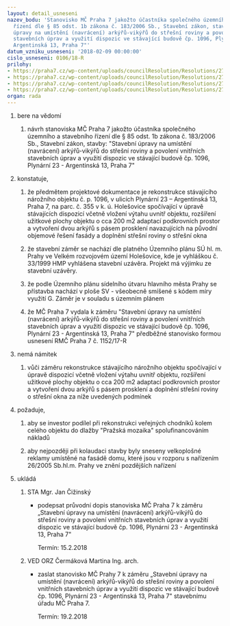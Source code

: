 ```yaml
---
layout: detail_usneseni
nazev_bodu: 'Stanovisko MČ Praha 7 jakožto účastníka společného územního a stavebního
  řízení dle § 85 odst. 1b zákona č. 183/2006 Sb., Stavební zákon, stavby:  "Stavební
  úpravy na umístění (navrácení) arkýřů-vikýřů do střešní roviny a povolení vnitřních
  stavebních úprav a využití dispozic ve stávající budově čp. 1096, Plynární 23 -
  Argentinská 13, Praha 7"'
datum_vzniku_usneseni: '2018-02-09 00:00:00'
cislo_usneseni: 0106/18-R
prilohy:
- https://praha7.cz/wp-content/uploads/councilResolution/Resolutions/27195/export/p1_duvod~324675.doc
- https://praha7.cz/wp-content/uploads/councilResolution/Resolutions/27195/export/P2_Navrh_pruvodniho_dopisu~324674.doc
- https://praha7.cz/wp-content/uploads/councilResolution/Resolutions/27195/export/p3zadost~324673.pdf
- https://praha7.cz/wp-content/uploads/councilResolution/Resolutions/27195/export/export~324881.pdf
organ: rada
---
```

<ol id="urzList" class="urzList_view"><li id="" class="urzClass1"><span name="1">bere na vědomí</span><ol class="urzOlClass" id=""><li style="text-align: left;" id="" class="urzClass2"><span><p>návrh stanoviska MČ Praha 7 jakožto účastníka společného územního a stavebního řízení dle § 85 odst. 1b zákona č. 183/2006 Sb., Stavební zákon, stavby: "Stavební úpravy na umístění (navrácení) arkýřů-vikýřů do střešní roviny a povolení vnitřních stavebních úprav a využití dispozic ve stávající budově čp. 1096, Plynární 23 - Argentinská 13, Praha 7"<br></p></span></li></ol></li><li id="" class="urzClass1"><span name="50">konstatuje,</span><ol id="" class="urzOlClass"><li style="text-align: left;" id="" class="urzClass2"><span><p>že předmětem projektové dokumentace je rekonstrukce stávajícího nárožního objektu č. p. 1096, v ulicích Plynární 23 – Argentinská 13, Praha 7, na parc. č. 355 v k. ú. Holešovice spočívající v úpravě stávajících dispozicí včetně vložení výtahu uvnitř objektu, rozšíření užitkové plochy objektu o cca 200 m2 adaptací podkrovních prostor a vytvoření dvou arkýřů s pásem prosklení navazujících na původní objemové řešení fasády a doplnění střešní roviny o střešní okna<br></p></span></li><li class="urzClass2" id="" style="text-align: left;"><span><p>že stavební záměr se nachází dle platného Územního plánu SÚ hl. m. Prahy ve Velkém rozvojovém území Holešovice, kde je vyhláškou č. 33/1999 HMP vyhlášena stavební uzávěra. Projekt má výjimku ze stavební uzávěry.</p></span></li><li style="text-align: left;" id="" class="urzClass2"><span><p>že podle Územního plánu sídelního útvaru hlavního města Prahy se přístavba nachází v ploše SV - všeobecně smíšené s kódem míry využití G. Záměr je v souladu s územním plánem</p></span></li><li class="urzClass2" id="" style="text-align: left;"><span><p>že MČ Praha 7 vydala k záměru "Stavební úpravy na umístění (navrácení) arkýřů-vikýřů do střešní roviny a povolení vnitřních stavebních úprav a využití dispozic ve stávající budově čp. 1096, Plynární 23 - Argentinská 13, Praha 7" předběžné stanovisko formou usnesení RMČ Praha 7 č. 1152/17-R</p></span></li></ol></li><li class="urzClass1" id=""><span name="52">nemá námitek</span><ol class="urzOlClass decimal " id=""><li class="urzClass2" id="" style="text-align: left;"><span><p>vůči záměru&nbsp;rekonstrukce stávajícího nárožního objektu spočívající v úpravě dispozicí včetně vložení výtahu uvnitř objektu, rozšíření užitkové plochy objektu o cca 200 m2 adaptací podkrovních prostor a vytvoření dvou arkýřů s pásem prosklení a doplnění střešní roviny o střešní okna za níže uvedených podmínek<br></p></span></li></ol></li><li class="urzClass1" id=""><span name="63">požaduje,</span><ol class="urzOlClass" id=""><li class="urzClass2" id="" style="text-align: left;"><span><p>aby se investor podílel při rekonstrukci veřejných chodníků kolem celého objektu do dlažby "Pražská mozaika" spolufinancováním nákladů</p></span></li><li class="urzClass2" id="" style="text-align: left;"><span><p>aby nejpozději při kolaudaci stavby byly sneseny velkoplošné reklamy umístěné na fasádě domu, které jsou v rozporu s nařízením 26/2005 Sb.hl.m. Prahy ve znění pozdějších nařízení<br></p></span></li></ol></li><li class="urzClass1" id="urzUkoly"><span name="1">ukládá</span><ol class="urzOlClass"><li class="urzClass2"><span><p>STA Mgr. Jan Čižinský</p></span><ul class="urzUlClass"><li class="urzClass3"><span><p>podepsat průvodní dopis stanoviska MČ Praha 7 k záměru „Stavební úpravy na umístění (navrácení) arkýřů-vikýřů do střešní roviny a povolení vnitřních stavebních úprav a využití dispozic ve stávající budově čp. 1096, Plynární 23 - Argentinská 13, Praha 7"</p></span><span class="urzUkolTermin">  Termín:&nbsp;15.2.2018</span></li></ul></li><li class="urzClass2"><span><p>VED ORZ Čermáková Martina Ing. arch.</p></span><ul class="urzUlClass"><li class="urzClass3"><span><p>zaslat stanovisko MČ Prahy 7 k záměru „Stavební úpravy na umístění (navrácení) arkýřů-vikýřů do střešní roviny a povolení vnitřních stavebních úprav a využití dispozic ve stávající budově čp. 1096, Plynární 23 - Argentinská 13, Praha 7" stavebnímu úřadu MČ Praha 7.</p></span><span class="urzUkolTermin">  Termín:&nbsp;19.2.2018</span></li></ul></li></ol></li></ol>